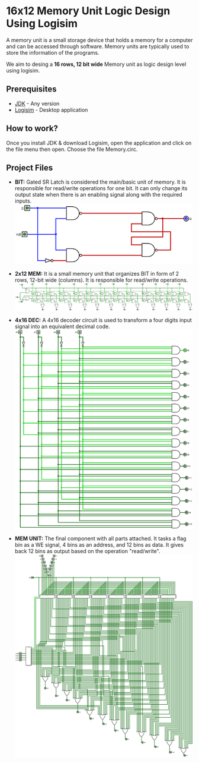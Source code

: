 # 16x12 Memory Unit Logic Design Using Logisim
A memory unit is a small storage device that holds a memory for a computer and can be accessed through software. Memory units are typically used to store the information of the programs.

We aim to desing a **16 rows, 12 bit wide** Memory unit as logic design level using logisim.


## Prerequisites
 - [JDK](https://www.oracle.com/java/technologies/downloads/) - Any version
 - [Logisim](http://www.cburch.com/logisim/) - Desktop application



## How to work?

Once you install JDK & download Logisim, open the application and click on the file menu then open. Choose the file Memory.circ.

## Project Files
 - **BIT:** Gated SR Latch is considered the main/basic unit of memory. It is responsible for read/write operations for one bit.  It can only change its output state when there is an enabling signal along with the required inputs. ![Design](images/BIT.png)

 - **2x12 MEM:** It is a small memory unit that organizes BIT in form of 2 rows, 12-bit wide (columns). It is responsible for read/write operations.![Design](images/2x12_MEM.png)

 - **4x16 DEC:** A 4x16 decoder circuit is used to transform a four digits input signal into an equivalent decimal code. ![Design](images/4x16_DEC.png)

 - **MEM UNIT:** The final component with all parts attached. It tasks a flag bin as a WE signal, 4 bins as an address, and 12 bins as data. It gives back 12 bins as output based on the operation "read/write". ![Design](images/MEM_UNIT.png)